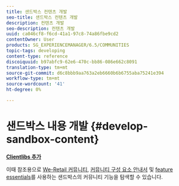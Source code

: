 ```yaml
---
title: 샌드박스 컨텐츠 개발
seo-title: 샌드박스 컨텐츠 개발
description: 컨텐츠 개발
seo-description: 컨텐츠 개발
uuid: ca046cf8-f6cd-41a1-97c8-74a86fbe9cd2
contentOwner: User
products: SG_EXPERIENCEMANAGER/6.5/COMMUNITIES
topic-tags: developing
content-type: reference
discoiquuid: b97abfc9-62e6-470c-bb86-086e662c8091
translation-type: tm+mt
source-git-commit: d6c8bbb9aa763a2eb6660b6b6755aba75241e394
workflow-type: tm+mt
source-wordcount: '41'
ht-degree: 0%

---
```



# 샌드박스 내용 개발 {#develop-sandbox-content}

**[Clientlibs 추가](add-clientlibs.md)**

이때 참조용으로 [We-Retail 커뮤니티](../../help/sites-developing/we-retail.md), [커뮤니티 구성 요소 안내서](components-guide.md) 및 [feature essentials](essentials.md)를 사용하는 샌드박스의 커뮤니티 기능을 탐색할 수 있습니다.


